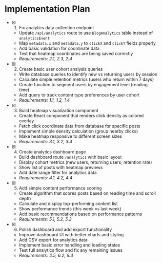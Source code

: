 # Implementation Plan

- [x] 1. Fix analytics data collection endpoint

  - Update `/api/analytics` route to use `BlogAnalytics` table instead of `analyticsEvent`
  - Map `metadata.x` and `metadata.y` to `clickX` and `clickY` fields properly
  - Add basic validation for coordinate data
  - Test that heatmap coordinates are being saved correctly
  - _Requirements: 2.1, 2.3, 2.4_

- [x] 2. Create basic user cohort analysis queries

  - Write database queries to identify new vs returning users by session
  - Calculate simple retention metrics (users who return within 7 days)
  - Create function to segment users by engagement level (reading time)
  - Add query to track content type preferences by user cohort
  - _Requirements: 1.1, 1.2, 1.4_

- [x] 3. Build heatmap visualization component

  - Create React component that renders click density as colored overlay
  - Fetch click coordinate data from database for specific posts
  - Implement simple density calculation (group nearby clicks)
  - Make heatmap responsive to different screen sizes
  - _Requirements: 3.1, 3.2, 3.4_

- [x] 4. Create analytics dashboard page

  - Build dashboard route `/analytics` with basic layout
  - Display cohort metrics (new users, returning users, retention rate)
  - Show list of posts with heatmap previews
  - Add date range filter for analytics data
  - _Requirements: 4.1, 4.2, 4.4_

- [x] 5. Add simple content performance scoring

  - Create algorithm that scores posts based on reading time and scroll depth
  - Calculate and display top-performing content list
  - Show performance trends (this week vs last week)
  - Add basic recommendations based on performance patterns
  - _Requirements: 5.1, 5.2, 5.3_

- [x] 6. Polish dashboard and add export functionality
  - Improve dashboard UI with better charts and styling
  - Add CSV export for analytics data
  - Implement basic error handling and loading states
  - Test full analytics flow and fix any remaining issues
  - _Requirements: 4.5, 6.2, 6.4_
